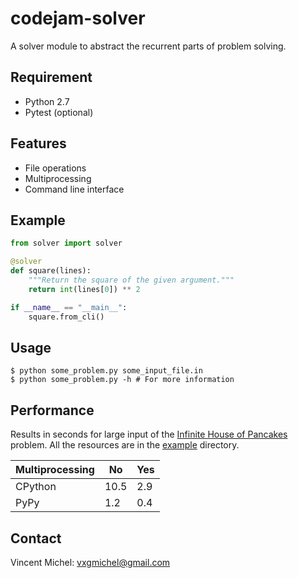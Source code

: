 codejam-solver
==============

A solver module to abstract the recurrent parts of problem solving.

Requirement
-----------

 - Python 2.7
 - Pytest (optional)

Features
--------

 - File operations
 - Multiprocessing
 - Command line interface

Example
-------

```python
from solver import solver

@solver
def square(lines):
    """Return the square of the given argument."""
    return int(lines[0]) ** 2

if __name__ == "__main__":
    square.from_cli()
```

Usage
-----

    $ python some_problem.py some_input_file.in
    $ python some_problem.py -h # For more information

Performance
-----------

Results in seconds for large input of the [Infinite House of Pancakes]
problem. All the resources are in the [example] directory. 

| Multiprocessing | No   | Yes |
|-----------------|------|-----|
| CPython         | 10.5 | 2.9 |
| PyPy            | 1.2  | 0.4 |

[Infinite House of Pancakes]: https://code.google.com/codejam/contest/6224486/dashboard#s=p1
[example]: example

Contact
-------

Vincent Michel: vxgmichel@gmail.com
